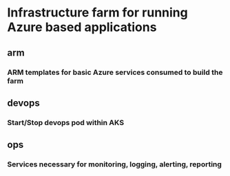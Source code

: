 # Infrastructure farm for running Azure based applications

## arm
### ARM templates for basic Azure services consumed to build the farm

## devops
### Start/Stop devops pod within AKS

## ops
### Services necessary for monitoring, logging, alerting, reporting
